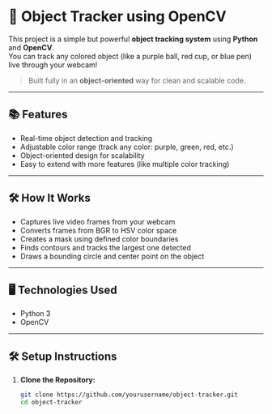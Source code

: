 # 🎯 Object Tracker using OpenCV

This project is a simple but powerful **object tracking system** using **Python** and **OpenCV**.  
You can track any colored object (like a purple ball, red cup, or blue pen) live through your webcam!

> Built fully in an **object-oriented** way for clean and scalable code.

---

## 📚 Features
- Real-time object detection and tracking
- Adjustable color range (track any color: purple, green, red, etc.)
- Object-oriented design for scalability
- Easy to extend with more features (like multiple color tracking)

---

## 🛠️ How It Works
- Captures live video frames from your webcam
- Converts frames from BGR to HSV color space
- Creates a mask using defined color boundaries
- Finds contours and tracks the largest one detected
- Draws a bounding circle and center point on the object

---

## 🖥️ Technologies Used
- Python 3
- OpenCV

---

## 🛠️ Setup Instructions

1. **Clone the Repository:**
   ```bash
   git clone https://github.com/yourusername/object-tracker.git
   cd object-tracker
